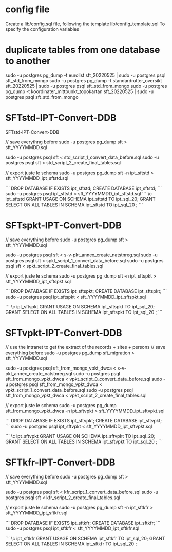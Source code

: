 # config file
Create a lib/config.sql file, following the template lib/config_template.sql
To specify the configuration variables



# duplicate tables from one database to another
sudo -u postgres pg_dump -t eurolist sft_20220525 | sudo -u postgres psql sft_std_from_mongo
sudo -u postgres pg_dump -t standardrutter_oversikt sft_20220525 | sudo -u postgres psql sft_std_from_mongo
sudo -u postgres pg_dump -t koordinater_mittpunkt_topokartan sft_20220525 | sudo -u postgres psql sft_std_from_mongo


# SFTstd-IPT-Convert-DDB
SFTstd-IPT-Convert-DDB

// save everythng before
sudo -u postgres pg_dump sft > sft_YYYYMMDD.sql 

sudo -u postgres psql sft < std_script_1_convert_data_before.sql 
sudo -u postgres psql sft < std_script_2_create_final_tables.sql 

// export juste le schema
sudo -u postgres pg_dump sft -n ipt_sftstd > sft_YYYYMMDD_ipt_sftstd.sql 

´´´
DROP DATABASE IF EXISTS ipt_sftstd;
CREATE DATABASE ipt_sftstd;
´´´
sudo -u postgres psql ipt_sftstd < sft_YYYYMMDD_ipt_sftstd.sql
´´´
\c ipt_sftstd
GRANT USAGE ON SCHEMA ipt_sftstd TO ipt_sql_20;
GRANT SELECT ON ALL TABLES IN SCHEMA ipt_sftstd TO ipt_sql_20 ;
´´´




# SFTspkt-IPT-Convert-DDB

// save everything before
sudo -u postgres pg_dump sft > sft_YYYYMMDD.sql 

sudo -u postgres psql sft < s-v-pkt_annex_create_natstnreg.sql 
sudo -u postgres psql sft < spkt_script_1_convert_data_before.sql 
sudo -u postgres psql sft < spkt_script_2_create_final_tables.sql 

// export juste le schema
sudo -u postgres pg_dump sft -n ipt_sftspkt > sft_YYYYMMDD_ipt_sftspkt.sql 

´´´
DROP DATABASE IF EXISTS ipt_sftspkt;
CREATE DATABASE ipt_sftspkt;
´´´
sudo -u postgres psql ipt_sftspkt < sft_YYYYMMDD_ipt_sftspkt.sql

´´´
\c ipt_sftspkt
GRANT USAGE ON SCHEMA ipt_sftspkt TO ipt_sql_20;
GRANT SELECT ON ALL TABLES IN SCHEMA ipt_sftspkt TO ipt_sql_20 ;
´´´

# SFTvpkt-IPT-Convert-DDB

// use the intranet to get the extract of the records + sites + persons
// save everything before
sudo -u postgres pg_dump sft_migration > sft_YYYYMMDD.sql 

sudo -u postgres psql sft_from_mongo_vpkt_dwca < s-v-pkt_annex_create_natstnreg.sql 
sudo -u postgres psql sft_from_mongo_vpkt_dwca < vpkt_script_0_convert_data_before.sql 
sudo -u postgres psql sft_from_mongo_vpkt_dwca < vpkt_script_1_convert_data_before.sql 
sudo -u postgres psql sft_from_mongo_vpkt_dwca < vpkt_script_2_create_final_tables.sql 

// export juste le schema
sudo -u postgres pg_dump sft_from_mongo_vpkt_dwca -n ipt_sftvpkt > sft_YYYYMMDD_ipt_sftvpkt.sql 

´´´
DROP DATABASE IF EXISTS ipt_sftvpkt;
CREATE DATABASE ipt_sftvpkt;
´´´
sudo -u postgres psql ipt_sftvpkt < sft_YYYYMMDD_ipt_sftvpkt.sql

´´´
\c ipt_sftvpkt
GRANT USAGE ON SCHEMA ipt_sftvpkt TO ipt_sql_20;
GRANT SELECT ON ALL TABLES IN SCHEMA ipt_sftvpkt TO ipt_sql_20 ;
´´´


# SFTkfr-IPT-Convert-DDB

// save everything before
sudo -u postgres pg_dump sft > sft_YYYYMMDD.sql 

sudo -u postgres psql sft < kfr_script_1_convert_data_before.sql 
sudo -u postgres psql sft < kfr_script_2_create_final_tables.sql 

// export juste le schema
sudo -u postgres pg_dump sft -n ipt_sftkfr > sft_YYYYMMDD_ipt_sftkfr.sql 

´´´
DROP DATABASE IF EXISTS ipt_sftkfr;
CREATE DATABASE ipt_sftkfr;
´´´
sudo -u postgres psql ipt_sftkfr < sft_YYYYMMDD_ipt_sftkfr.sql

´´´
\c ipt_sftkfr
GRANT USAGE ON SCHEMA ipt_sftkfr TO ipt_sql_20;
GRANT SELECT ON ALL TABLES IN SCHEMA ipt_sftkfr TO ipt_sql_20 ;
